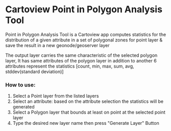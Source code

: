 # Cartoview Point in Polygon Analysis Tool
Point in Polygon Analysis Tool is a Cartoview app computes statistics for the distribution of a given attribute in a set of polygonal zones for point layer & save the result in a new geonode/geoserver layer
&nbsp;

The output layer carries the same characteristic of the selected polygon layer, It has same attributes of the polygon layer in addition to another 6 attributes represent the statistics [count, min, max, sum, avg, stddev(standard deviation)]
### How to use:
1. Select a Point layer from the listed layers
2. Select an attribute: based on the attribute selection the statistics will be generated
3. Select a Polygon layer that bounds at least on point at the selected point layer
4. Type the desired new layer name then press "Generate Layer" Button

